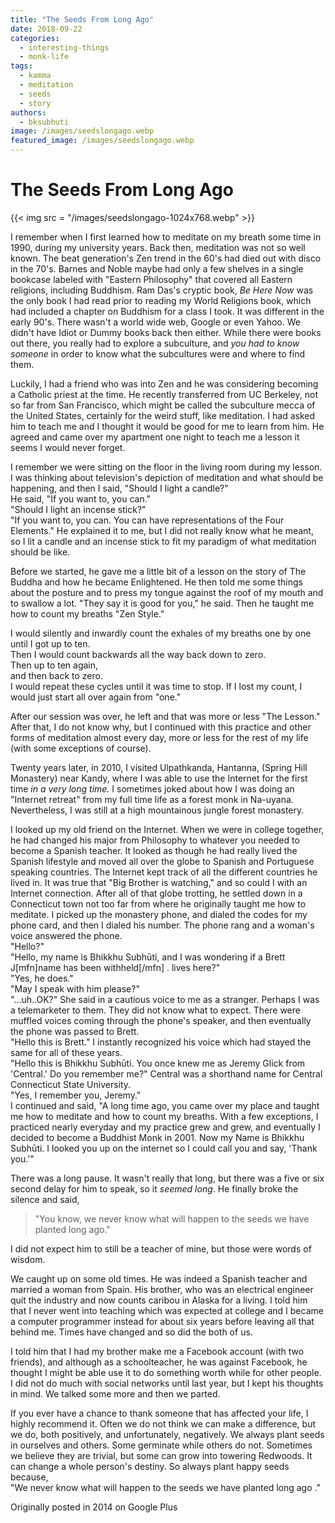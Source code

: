 ```yaml
---
title: "The Seeds From Long Ago"
date: 2018-09-22
categories: 
  - interesting-things
  - monk-life
tags: 
  - kamma
  - meditation
  - seeds
  - story
authors: 
  - bksubhuti
image: /images/seedslongago.webp
featured_image: /images/seedslongago.webp
---
```


# **The Seeds From Long Ago**

{{< img src = "/images/seedslongago-1024x768.webp" >}}

I remember when I first learned how to meditate on my breath some time in 1990, during my university years. Back then, meditation was not so well known. The beat generation's Zen trend in the 60's had died out with disco in the 70's. Barnes and Noble maybe had only a few shelves in a single bookcase labeled with "Eastern Philosophy" that covered all Eastern religions, including Buddhism. Ram Das's cryptic book, _Be Here Now_ was the only book I had read prior to reading my World Religions book, which had included a chapter on Buddhism for a class I took. It was different in the early 90's. There wasn't a world wide web, Google or even Yahoo. We didn't have Idiot or Dummy books back then either. While there were books out there, you really had to explore a subculture, and _you had to know someone_ in order to know what the subcultures were and where to find them.

Luckily, I had a friend who was into Zen and he was considering becoming a Catholic priest at the time. He recently transferred from UC Berkeley, not so far from San Francisco, which might be called the subculture mecca of the United States, certainly for the weird stuff, like meditation. I had asked him to teach me and I thought it would be good for me to learn from him. He agreed and came over my apartment one night to teach me a lesson it seems I would never forget.

I remember we were sitting on the floor in the living room during my lesson. I was thinking about television's depiction of meditation and what should be happening, and then I said, "Should I light a candle?"  
He said, "If you want to, you can."  
"Should I light an incense stick?"  
"If you want to, you can. You can have representations of the Four Elements." He explained it to me, but I did not really know what he meant, so I lit a candle and an incense stick to fit my paradigm of what meditation should be like.

Before we started, he gave me a little bit of a lesson on the story of The Buddha and how he became Enlightened. He then told me some things about the posture and to press my tongue against the roof of my mouth and to swallow a lot. "They say it is good for you," he said. Then he taught me how to count my breaths "Zen Style."

I would silently and inwardly count the exhales of my breaths one by one until I got up to ten.  
Then I would count backwards all the way back down to zero.  
Then up to ten again,  
and then back to zero.  
I would repeat these cycles until it was time to stop. If I lost my count, I would just start all over again from "one."

After our session was over, he left and that was more or less "The Lesson." After that, I do not know why, but I continued with this practice and other forms of meditation almost every day, more or less for the rest of my life (with some exceptions of course).

Twenty years later, in 2010, I visited Ulpathkanda, Hantanna, (Spring Hill Monastery) near Kandy, where I was able to use the Internet for the first time _in a very long time._ I sometimes joked about how I was doing an "Internet retreat" from my full time life as a forest monk in Na-uyana. Nevertheless, I was still at a high mountainous jungle forest monastery.

I looked up my old friend on the Internet. When we were in college together, he had changed his major from Philosophy to whatever you needed to become a Spanish teacher. It looked as though he had really lived the Spanish lifestyle and moved all over the globe to Spanish and Portuguese speaking countries. The Internet kept track of all the different countries he lived in. It was true that "Big Brother is watching," and so could I with an Internet connection. After all of that globe trotting, he settled down in a Connecticut town not too far from where he originally taught me how to meditate. I picked up the monastery phone, and dialed the codes for my phone card, and then I dialed his number. The phone rang and a woman's voice answered the phone.  
"Hello?"  
"Hello, my name is Bhikkhu Subhūti, and I was wondering if a Brett J\[mfn\]name has been withheld\[/mfn\] . lives here?"  
"Yes, he does."  
"May I speak with him please?"  
"...uh..OK?" She said in a cautious voice to me as a stranger. Perhaps I was a telemarketer to them. They did not know what to expect. There were muffled voices coming through the phone's speaker, and then eventually the phone was passed to Brett.  
"Hello this is Brett." I instantly recognized his voice which had stayed the same for all of these years.  
"Hello this is Bhikkhu Subhūti. You once knew me as Jeremy Glick from 'Central.' Do you remember me?" Central was a shorthand name for Central Connecticut State University.  
"Yes, I remember you, Jeremy."  
I continued and said, "A long time ago, you came over my place and taught me how to meditate and how to count my breaths. With a few exceptions, I practiced nearly everyday and my practice grew and grew, and eventually I decided to become a Buddhist Monk in 2001. Now my Name is Bhikkhu Subhūti. I looked you up on the internet so I could call you and say, 'Thank you.'"

There was a long pause. It wasn't really that long, but there was a five or six second delay for him to speak, so it _seemed long_. He finally broke the silence and said,

> "You know, we never know what will happen to the seeds we have planted long ago."

I did not expect him to still be a teacher of mine, but those were words of wisdom.

We caught up on some old times. He was indeed a Spanish teacher and married a woman from Spain. His brother, who was an electrical engineer quit the industry and now counts caribou in Alaska for a living. I told him that I never went into teaching which was expected at college and I became a computer programmer instead for about six years before leaving all that behind me. Times have changed and so did the both of us.

I told him that I had my brother make me a Facebook account (with two friends), and although as a schoolteacher, he was against Facebook, he thought I might be able use it to do something worth while for other people. I did not do much with social networks until last year, but I kept his thoughts in mind. We talked some more and then we parted.

If you ever have a chance to thank someone that has affected your life, I highly recommend it. Often we do not think we can make a difference, but we do, both positively, and unfortunately, negatively. We always plant seeds in ourselves and others. Some germinate while others do not. Sometimes we believe they are trivial, but some can grow into towering Redwoods. It can change a whole person's destiny. So always plant happy seeds because,  
"We never know what will happen to the seeds we have planted long ago ."

Originally posted in 2014 on Google Plus
